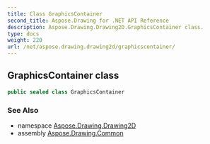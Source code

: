 ```yaml
---
title: Class GraphicsContainer
second_title: Aspose.Drawing for .NET API Reference
description: Aspose.Drawing.Drawing2D.GraphicsContainer class. 
type: docs
weight: 220
url: /net/aspose.drawing.drawing2d/graphicscontainer/
---
```

## GraphicsContainer class

```csharp
public sealed class GraphicsContainer
```

### See Also

* namespace [Aspose.Drawing.Drawing2D](../../aspose.drawing.drawing2d/)
* assembly [Aspose.Drawing.Common](../../)


